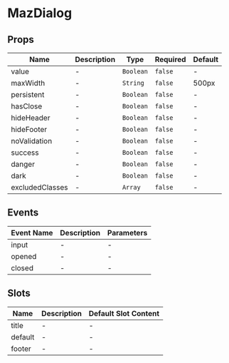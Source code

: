 # MazDialog

## Props

<!-- @vuese:MazDialog:props:start -->
|Name|Description|Type|Required|Default|
|---|---|---|---|---|
|value|-|`Boolean`|`false`|-|
|maxWidth|-|`String`|`false`|500px|
|persistent|-|`Boolean`|`false`|-|
|hasClose|-|`Boolean`|`false`|-|
|hideHeader|-|`Boolean`|`false`|-|
|hideFooter|-|`Boolean`|`false`|-|
|noValidation|-|`Boolean`|`false`|-|
|success|-|`Boolean`|`false`|-|
|danger|-|`Boolean`|`false`|-|
|dark|-|`Boolean`|`false`|-|
|excludedClasses|-|`Array`|`false`|-|

<!-- @vuese:MazDialog:props:end -->


## Events

<!-- @vuese:MazDialog:events:start -->
|Event Name|Description|Parameters|
|---|---|---|
|input|-|-|
|opened|-|-|
|closed|-|-|

<!-- @vuese:MazDialog:events:end -->


## Slots

<!-- @vuese:MazDialog:slots:start -->
|Name|Description|Default Slot Content|
|---|---|---|
|title|-|-|
|default|-|-|
|footer|-|-|

<!-- @vuese:MazDialog:slots:end -->


